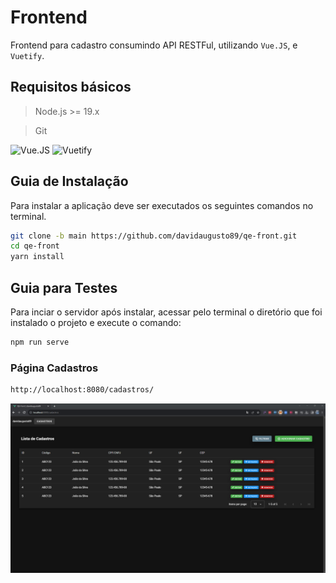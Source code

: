 # Frontend

Frontend para cadastro consumindo API RESTFul, utilizando `Vue.JS`, e `Vuetify`.

## Requisitos básicos

> Node.js >= 19.x


> Git

![Vue.JS](https://img.shields.io/badge/Vue.js-35495E?style=for-the-badge&logo=vue.js&logoColor=4FC08D) ![Vuetify](https://img.shields.io/badge/vuetify-%2338B2AC.svg?style=for-the-badge&logo=tailwind-css&logoColor=white)

## Guia de Instalação


Para instalar a aplicação deve ser executados os seguintes comandos no terminal.

```sh
git clone -b main https://github.com/davidaugusto89/qe-front.git
cd qe-front
yarn install
```

## Guia para Testes
Para inciar o servidor após instalar, acessar pelo terminal o diretório que foi instalado o projeto e execute o comando:

```sh
npm run serve
```

### Página Cadastros

```sh
http://localhost:8080/cadastros/
```

![Cadastros](https://raw.githubusercontent.com/davidaugusto89/qe-front/main/prints/tela_cadastros.png)
